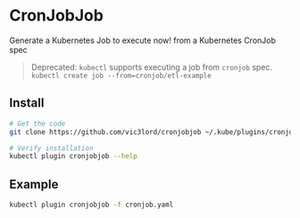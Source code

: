 # CronJobJob

Generate a Kubernetes Job to execute now! from a Kubernetes CronJob spec

> Deprecated: `kubectl` supports executing a job from `cronjob` spec.
> `kubectl create job --from=cronjob/etl-example`

## Install

```sh
# Get the code
git clone https://github.com/vic3lord/cronjobjob ~/.kube/plugins/cronjobjob

# Verify installation
kubectl plugin cronjobjob --help
```

## Example

```sh
kubectl plugin cronjobjob -f cronjob.yaml
```

